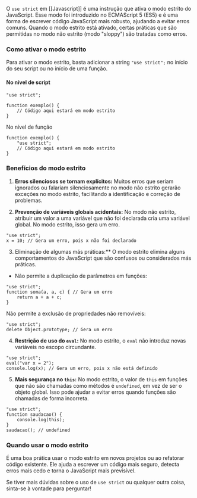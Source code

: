 O `use strict` em [[Javascript]] é uma instrução que ativa o modo estrito do JavaScript. Esse modo foi introduzido no ECMAScript 5 (ES5) e é uma forma de escrever código JavaScript mais robusto, ajudando a evitar erros comuns. Quando o modo estrito está ativado, certas práticas que são permitidas no modo não estrito (modo "sloppy") são tratadas como erros.

### Como ativar o modo estrito

Para ativar o modo estrito, basta adicionar a string `"use strict";` no início do seu script ou no início de uma função.

#### No nível de script

```
"use strict";

function exemplo() {
    // Código aqui estará em modo estrito
}
```

No nível de função

```
function exemplo() {
    "use strict";
    // Código aqui estará em modo estrito
}
```

### Benefícios do modo estrito

1. **Erros silenciosos se tornam explícitos:** Muitos erros que seriam ignorados ou falariam silenciosamente no modo não estrito gerarão exceções no modo estrito, facilitando a identificação e correção de problemas.
    
2. **Prevenção de variáveis globais acidentais:** No modo não estrito, atribuir um valor a uma variável que não foi declarada cria uma variável global. No modo estrito, isso gera um erro.

```
"use strict";
x = 10; // Gera um erro, pois x não foi declarado

```

3. Eliminação de algumas más práticas:** O modo estrito elimina alguns comportamentos do JavaScript que são confusos ou considerados más práticas.

- Não permite a duplicação de parâmetros em funções:
```
"use strict";
function soma(a, a, c) { // Gera um erro
    return a + a + c;
}
```

Não permite a exclusão de propriedades não removíveis:

```
"use strict";
delete Object.prototype; // Gera um erro
```

4. **Restrição de uso do `eval`:** No modo estrito, o `eval` não introduz novas variáveis no escopo circundante.  

```
"use strict";
eval("var x = 2");
console.log(x); // Gera um erro, pois x não está definido
```

5. **Mais segurança no `this`:** No modo estrito, o valor de `this` em funções que não são chamadas como métodos é `undefined`, em vez de ser o objeto global. Isso pode ajudar a evitar erros quando funções são chamadas de forma incorreta.

```
"use strict";
function saudacao() {
    console.log(this);
}
saudacao(); // undefined
```

### Quando usar o modo estrito

É uma boa prática usar o modo estrito em novos projetos ou ao refatorar código existente. Ele ajuda a escrever um código mais seguro, detecta erros mais cedo e torna o JavaScript mais previsível.

Se tiver mais dúvidas sobre o uso de `use strict` ou qualquer outra coisa, sinta-se à vontade para perguntar!
